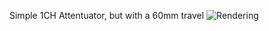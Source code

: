Simple 1CH Attentuator, but with a 60mm travel
<img src="https://github.com/mzuelch/CATs-Eurosynth/blob/main/Modules/Standard%20Line/Clock%20Divider/Documentation/Rendering.JPG" alt="Rendering">
